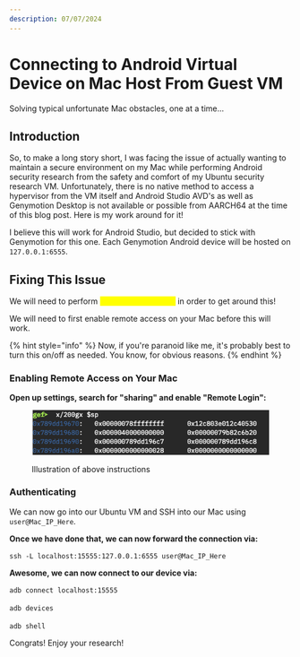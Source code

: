 ```yaml
---
description: 07/07/2024
---
```


# Connecting to Android Virtual Device on Mac Host From Guest VM

Solving typical unfortunate Mac obstacles, one at a time...&#x20;

## Introduction

So, to make a long story short, I was facing the issue of actually wanting to maintain a secure environment on my Mac while performing Android security research from the safety and comfort of my Ubuntu security research VM. Unfortunately, there is no native method to access a hypervisor from the VM itself and Android Studio AVD's as well as Genymotion Desktop is not available or possible from AARCH64 at the time of this blog post. Here is my work around for it!

I believe this will work for Android Studio, but decided to stick with Genymotion for this one. Each Genymotion Android device will be hosted on `127.0.0.1:6555`.&#x20;

## Fixing This Issue

We will need to perform <mark style="color:yellow;">SSH port forwarding</mark> in order to get around this!

We will need to first enable remote access on your Mac before this will work.&#x20;

{% hint style="info" %}
Now, if you're paranoid like me, it's probably best to turn this on/off as needed. You know, for obvious reasons.&#x20;
{% endhint %}

### Enabling Remote Access on Your Mac

**Open up settings, search for "sharing" and enable "Remote Login":**

<figure><img src="../../.gitbook/assets/image (1) (1) (1) (1).png" alt=""><figcaption><p>Illustration of above instructions</p></figcaption></figure>

### Authenticating

We can now go into our Ubuntu VM and SSH into our Mac using `user@Mac_IP_Here`.

**Once we have done that, we can now forward the connection via:**

```
ssh -L localhost:15555:127.0.0.1:6555 user@Mac_IP_Here
```

**Awesome, we can now connect to our device via:**

```
adb connect localhost:15555

adb devices

adb shell
```

Congrats! Enjoy your research!
